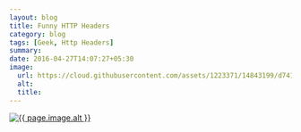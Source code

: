 ```yaml
---
layout: blog
title: Funny HTTP Headers
category: blog
tags: [Geek, Http Headers]
summary:
date: 2016-04-27T14:07:27+05:30
image:
  url: https://cloud.githubusercontent.com/assets/1223371/14843199/d74137e4-0c13-11e6-8109-40e4e54e34ec.png
  alt: 
  title: 
---
```

<a href="http://www.amazon.com/Panoware-Windows-Failure-Computer-T-shirt/dp/B00NACIL9W/ref=as_li_ss_tl">
<img src="{{ page.image.url }}" alt="{{ page.image.alt }}" title="{{ page.image.title }}">
</a>

